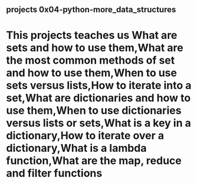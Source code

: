 ## projects 0x04-python-more_data_structures
# This projects teaches us What are sets and how to use them,What are the most common methods of set and how to use them,When to use sets versus lists,How to iterate into a set,What are dictionaries and how to use them,When to use dictionaries versus lists or sets,What is a key in a dictionary,How to iterate over a dictionary,What is a lambda function,What are the map, reduce and filter functions
